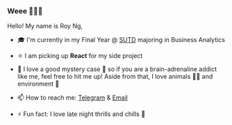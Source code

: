 ### Weee 👋😊🍰

Hello! My name is Roy Ng, 

- 🎓 I'm currently in my Final Year @ [SUTD](https://www.sutd.edu.sg/) majoring in Business Analytics

- ⚛️ I am picking up **React** for my side project
- 💬 I love a good mystery case 🔎 so if you are a brain-adrenaline addict like me, feel free to hit me up! 
  Aside from that, I love animals 🐢😺 and environment 🌱
- 📫 How to reach me: <a href="https://t.me/Banila97">Telegram</a> & <a href="mailto:royng34@gmail.com">Email</a>
- ⚡ Fun fact: I love late night thrills and chills 👻

